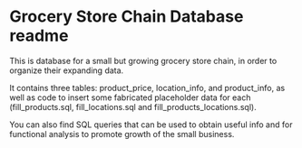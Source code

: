 # Grocery Store Chain Database readme

This is database for a small but growing grocery store chain, in order to organize their expanding data. 

It contains three tables: product_price, location_info, and product_info, as well as code to insert some fabricated placeholder data for each (fill_products.sql, fill_locations.sql and fill_products_locations.sql).

You can also find SQL queries that can be used to obtain useful info and for functional analysis to promote growth of the small business.

